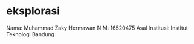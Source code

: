# eksplorasi

Nama: Muhammad Zaky Hermawan
NIM: 16520475
Asal Institusi: Institut Teknologi Bandung


